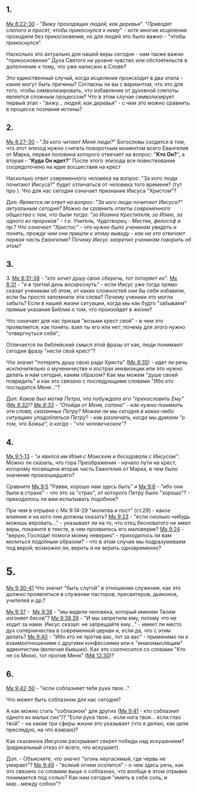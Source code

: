 
## 1.

[Мк 8:22-30](https://bble.ru/%D0%9C%D0%BA+8.22-30?rus) - "_Вижу проходящих людей, как деревья_". "_Приводят слепого и просят, чтобы прикоснулся к нему_" - хотя многие исцеления проходили без прикосновения, но для людей это было важно - "_чтобы прикоснулся_". 

Насколько это актуально для нашей веры сегодня - нам также важно "прикосновение" Духа Святого на уровне чувство или обстоятельств в дополнение к тому, что уже написано в Слове? 

Это единственный случай, когда исцеление происходит в два этапа - какие могут быть причины? Согласны ли вы с вариантом, что это для того, чтобы символизировать, что избавление от духовной слепоты является сложным процессом? Что в этом случае символизирует первый этап - "_вижу... людей, как деревья_" - с чем это можно сравнить в процессе познания истины?

## 2.
[Мк 8:27-30](https://bble.ru/%D0%9C%D0%BA+8.27-30?rus) - "_За кого читают Меня люди?_" Богословы сходятся в том, что этот эпизод нужно считать поворотным моментом всего Евангелия от Марка, первая половина которого отвечает на вопрос: "__Кто Он?__", а вторая - "__Куда Он идет?__" После этого эпизода все повествование сосредоточено на идее восшествия на крест

Насколько ответ современного человека на вопрос: "За кого люди почитают Иисуса?" будет отличаться от человека того времени? (тут про ). Что для нас сегодня означает признание Иисуса "Христом"?

Доп: _Является ли ответ на вопрос: "За кого люди почитают Иисуса?" актуальным сегодня? Можно ли сравнить ответы современного общества с тем, что были тогда: "за Иоанна Крестителя, за Илию, за одного из пророков" - т.е. Учитель, Чудотворец - Мистик, философ и пр.? Что означает "Христос" - что нужно было ученикам увидеть и понять, прежде чем они пришли к этому выводу - как на это отвечает первая часть Евангелия?  Почему Иисус запретил ученикам говорить об этом?_

## 3.
3. [Мк 8:31-38](https://bble.ru/%D0%9C%D0%BA+8.31-38?rus) - "_кто хочет душу свою сберечь, тот потеряет ее_". [Мк 8:31](https://bble.ru/%D0%9C%D0%BA+8.31?rus) - "_и в третий день воскреснуть"_ - если Иисус уже тогда прямо сказал ученикам об этом, от каких сложностей они бы себя избавили, если бы просто запомнили эти слова? Почему ученики это могли забыть? Если в нашей жизни ситуации, когда мы как будто "забываем" прямые указания Библии о том, что произойдет в жизни?

Что означает для нас призыв "возьми крест свой" - в чем это проявляется; как понять: взял ты его или нет; почему для этого нужно "отвергнуться себя";

Отличается ли библейский смысл этой фразы от как, люди понимают сегодня фразу "нести свой крест"?

Что значит "потерять душу свою ради Христа" ([Мк 8:35](https://bble.ru/%D0%9C%D0%BA+8.35?rus)) - идет ли речь исключительно о мученичестве и кострах инквизиции или это нужно делать и нам сегодня, каким образом? Как мы можем "душе своей повредить" и как это связано с последующими словами "Ибо кто постыдится Меня..."?

Доп: _Каков был мотив Петра, что побуждало его "прекословить Ему" ([Мк 8:32](https://bble.ru/%D0%9C%D0%BA+8.32?rus))? [Мк 8:33](https://bble.ru/%D0%9C%D0%BA+8.33?rus) - "Отойди от Меня, сатана" - как нужно понимать эти слова, сказанные Петру? Можем ли мы сегодня в каких-либо ситуациях уподобляться Петру? - как различать, когда мы думаем "о том, что Божье", а когда - "что человеческое"?_

## 4. 
[Мк 9:1-13](https://bble.ru/%D0%9C%D0%BA+9.1-13?rus) - "_и явился им Илия с Моисеем и беседовали с Иисусом"_. Можно ли сказать, что гора Преображения - начало пути на крест, которому посвящена вторая часть Евангелия от Марка, в чем было значение произошедшего?

Сравните [Мк 9:5](https://bble.ru/%D0%9C%D0%BA+9.5?rus) "Равви, хорошо нам здесь быть" и [Мк 9:6](https://bble.ru/%D0%9C%D0%BA+9.6?rus) - "ибо они были в страхе" - что это за "страх", от которого Петру было "хорошо"? - приходилось ли вам испытывать подобное? 

При чем в отрывке с Мк 9:14-29 "молитва и пост" (ст.29) - какое влияние и на кого они должны оказать? [Мк 9:23](https://bble.ru/%D0%9C%D0%BA+9.23?rus) - "если сколько-нибудь можешь веровать..." - указывает ли на то, что отец бесноватого не имел веры, покажите в тексте, в чем проявилось его маловерие? [Мк 9:24](https://bble.ru/%D0%9C%D0%BA+9.24?rus) - "верую, Господи! помоги моему неверию" - приходилось ли вам молиться подобным образом? - что в этом случае мы подразумеваем под верой; возможно ли, верить и не верить одновременно?


# 5.
[Мк 9:30-41](https://bble.ru/%D0%9C%D0%BA+9.30-41?rus) Что значит "быть слугой" в отношении служения, как это должно проявляться в служении пасторов, пресвитеров, дьяконов, учителей и др.? 

[Мк 9:37](https://bble.ru/%D0%9C%D0%BA+9.37?rus) -  [Мк 9:38](https://bble.ru/%D0%9C%D0%BA+9.38?rus) - "мы видели человека, который именем Твоим изгоняет бесов"? [Мк 9:38,39](https://bble.ru/%D0%9C%D0%BA+9.38,39?rus) - "И мы запретили ему, потому что не ходит за нами. Иисус сказал: не запрещайте ему..." - имеет ли место дух соперничества в современной церкви и, если да, что с этим делать? [Мк 9:40](https://bble.ru/%D0%9C%D0%BA+9.40?rus) - "Ибо кто не против вас, тот за вас" - применимо ли к взаимоотношениям с другими конфессиями или к "инакомыслящим" адвентистам (включая бывших). Как это соотносится со словами "Кто не со Мною, тот против Меня" ([Мф 12:30](https://bble.ru/%D0%9C%D1%84+12.30?rus))?

## 6.
[Мк 9:42-50](https://bble.ru/%D0%9C%D0%BA+9.42-50?rus) - "если соблазняет тебя рука твоя...".

Что может быть соблазном для нас сегодня?

А как можно стать "соблазном" для других ([Мк 9:41](https://bble.ru/%D0%9C%D0%BA+9.41?rus) - кто соблазнит одного из малых сих")? "Если рука твоя... если нога твоя... если глаз твой" - на какие три сферы жизни это указывает (что я делаю, как цели преследую, на что взираю)?

Как сказанное Иисусом раскрывает секрет победы над искушением? (радикальный отказ от всего, что искушает)

Доп. - Объясните, что значит "огонь неугасимый, где червь не умирает"? [Мк 9:49](https://bble.ru/%D0%9C%D0%BA+9.49?rus) - "всякий огнем осолится" - о чем здесь речь, как это связано со словами выше о соблазнах, что вообще в этом отрывке понимается под солью? Как нам сегодня "иметь в себе соль, и мир...между собою"?
